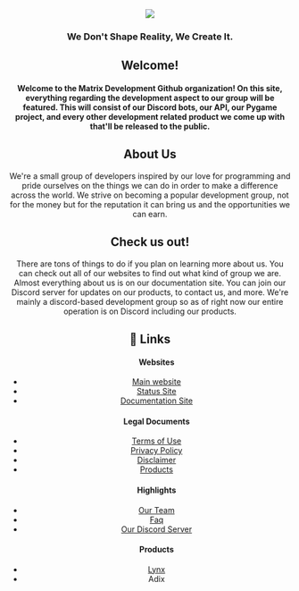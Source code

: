 <!DOCTYPE HTML>
<html>
  <body align="center">
    <div>
      <img src="https://cdn.discordapp.com/attachments/848600175705325599/932651096378318858/ezgif-2-d290285761.gif">
      <h3>We Don't Shape Reality, We Create It.</h3>
    </div>
    <div>
      <h2>Welcome!</h2>
      <h4>Welcome to the Matrix Development Github organization! On this site, everything regarding the development aspect to our group will be featured. This will consist of our Discord bots, our API, our Pygame project, and every other development related product we come up with that'll be released to the public.</h4>
      <h2>About Us</h2>
      We're a small group of developers inspired by our love for programming and pride ourselves on the things we can do in order to make a difference across the world. We strive on becoming a popular development group, not for the money but for the reputation it can bring us and the opportunities we can earn.</p>
    <h2>Check us out!</h2>
      There are tons of things to do if you plan on learning more about us. You can check out all of our websites to find out what kind of group we are. Almost everything about us is on our documentation site. You can join our Discord server for updates on our products, to contact us, and more. We're mainly a discord-based development group so as of right now our entire operation is on Discord including our products.
    </div>
    <div>
     <h2>🔗 Links</h2>
      <ul>
        <h4>Websites</h4>
        <li><a href="https://matrixdev.xyz/">Main website</a></li>
        <li><a href="https://status.matrixdev.xyz/">Status Site</a></li>
        <li><a href="https://docs.matrixdev.xyz/">Documentation Site</a></li>
          <h4>Legal Documents</h4>
        <li><a href="https://matrixdev.xyz/legal/terms">Terms of Use</a></li>
        <li><a href="https://matrixdev.xyz/legal/prviacy">Privacy Policy</a></li>
        <li><a href="https://matrixdev.xyz/legal/disclaimer">Disclaimer</a></li>
        <li><a href="https://matrixdev.xyz/about#products">Products</a></li>
          <h4>Highlights</h4>
        <li><a href="https://matrixdev.xyz/about#staff">Our Team</a></li>
        <li><a href="https://matrixdev.xyz/about#faq">Faq</a></li>
        <li><a href="https://matrixdev.xyz/discord">Our Discord Server</a></li>
          <h4>Products</h4>
          <li><a href="https://matrixdev.xyz/invite/lynx">Lynx</a></li>
          <li><a htef="https://matrixdev.xyz/invite/Adix">Adix</a></li>
      </ul>
    </div>
  </body>
  </html>
